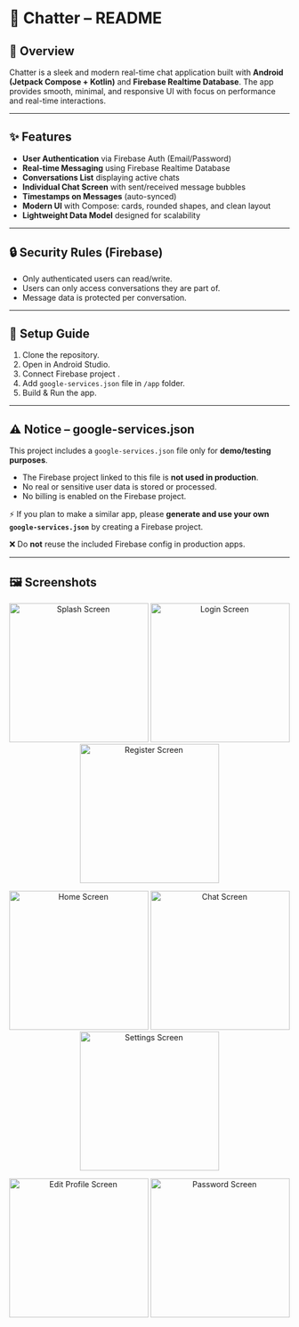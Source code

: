 # 💬 Chatter – README

## 📱 Overview

Chatter is a sleek and modern real-time chat application built with **Android (Jetpack Compose + Kotlin)** and **Firebase Realtime Database**. The app provides smooth, minimal, and responsive UI with focus on performance and real-time interactions.

---

## ✨ Features

* **User Authentication** via Firebase Auth (Email/Password)
* **Real-time Messaging** using Firebase Realtime Database
* **Conversations List** displaying active chats
* **Individual Chat Screen** with sent/received message bubbles
* **Timestamps on Messages** (auto-synced)
* **Modern UI** with Compose: cards, rounded shapes, and clean layout
* **Lightweight Data Model** designed for scalability

---

## 🔒 Security Rules (Firebase)

* Only authenticated users can read/write.
* Users can only access conversations they are part of.
* Message data is protected per conversation.

---

## 🚀 Setup Guide

1. Clone the repository.
2. Open in Android Studio.
3. Connect Firebase project .
4. Add `google-services.json` file in `/app` folder.
5. Build & Run the app.

---

## ⚠️ Notice – google-services.json

This project includes a `google-services.json` file only for **demo/testing purposes**.

* The Firebase project linked to this file is **not used in production**.
* No real or sensitive user data is stored or processed.
* No billing is enabled on the Firebase project.

⚡ If you plan to make a similar app, please **generate and use your own `google-services.json`** by creating a Firebase project.

❌ Do **not** reuse the included Firebase config in production apps.

---

## 🖼 Screenshots

<p align="center">
  <img src="screenshots/splashscreen.jpg" alt="Splash Screen" width="250"/>
  <img src="screenshots/login.jpg" alt="Login Screen" width="250"/>
  <img src="screenshots/register.jpg" alt="Register Screen" width="250"/>
</p>

<p align="center">
  <img src="screenshots/homescreen.jpg" alt="Home Screen" width="250"/>
  <img src="screenshots/chatscreen.jpg" alt="Chat Screen" width="250"/>
  <img src="screenshots/setting.jpg" alt="Settings Screen" width="250"/>
</p>

<p align="center">
  <img src="screenshots/editprofile.jpg" alt="Edit Profile Screen" width="250"/>
  <img src="screenshots/password.jpg" alt="Password Screen" width="250"/>
</p>




